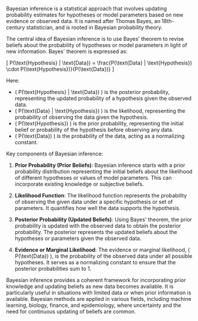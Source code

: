 Bayesian inference is a statistical approach that involves updating probability estimates for hypotheses or model parameters based on new evidence or observed data. It is named after Thomas Bayes, an 18th-century statistician, and is rooted in Bayesian probability theory.

The central idea of Bayesian inference is to use Bayes' theorem to revise beliefs about the probability of hypotheses or model parameters in light of new information. Bayes' theorem is expressed as:

\[ P(\text{Hypothesis} | \text{Data}) = \frac{P(\text{Data} | \text{Hypothesis}) \cdot P(\text{Hypothesis})}{P(\text{Data})} \]

Here:
- \( P(\text{Hypothesis} | \text{Data}) \) is the posterior probability, representing the updated probability of a hypothesis given the observed data.
- \( P(\text{Data} | \text{Hypothesis}) \) is the likelihood, representing the probability of observing the data given the hypothesis.
- \( P(\text{Hypothesis}) \) is the prior probability, representing the initial belief or probability of the hypothesis before observing any data.
- \( P(\text{Data}) \) is the probability of the data, acting as a normalizing constant.

Key components of Bayesian inference:

1. **Prior Probability (Prior Beliefs)**: Bayesian inference starts with a prior probability distribution representing the initial beliefs about the likelihood of different hypotheses or values of model parameters. This can incorporate existing knowledge or subjective beliefs.

2. **Likelihood Function**: The likelihood function represents the probability of observing the given data under a specific hypothesis or set of parameters. It quantifies how well the data supports the hypothesis.

3. **Posterior Probability (Updated Beliefs)**: Using Bayes' theorem, the prior probability is updated with the observed data to obtain the posterior probability. The posterior represents the updated beliefs about the hypotheses or parameters given the observed data.

4. **Evidence or Marginal Likelihood**: The evidence or marginal likelihood, \( P(\text{Data}) \), is the probability of the observed data under all possible hypotheses. It serves as a normalizing constant to ensure that the posterior probabilities sum to 1.

Bayesian inference provides a coherent framework for incorporating prior knowledge and updating beliefs as new data becomes available. It is particularly useful in situations with limited data or when prior information is available. Bayesian methods are applied in various fields, including machine learning, biology, finance, and epidemiology, where uncertainty and the need for continuous updating of beliefs are common.